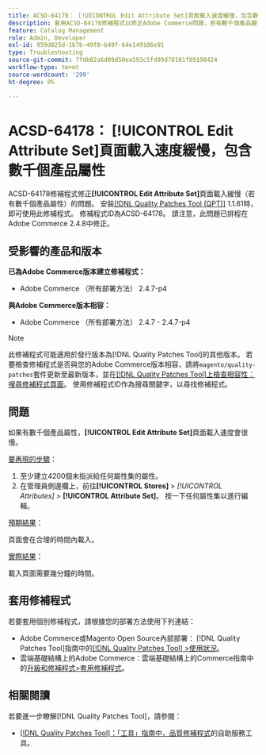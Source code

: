 ```yaml
---
title: ACSD-64178： [!UICONTROL Edit Attribute Set]頁面載入速度緩慢，包含數千個產品屬性
description: 套用ACSD-64178修補程式以修正Adobe Commerce問題，若有數千個產品屬性，[!UICONTROL Edit Attribute Set]頁面載入速度緩慢。
feature: Catalog Management
role: Admin, Developer
exl-id: 959d825d-1b7b-49f0-b49f-64e149106e91
type: Troubleshooting
source-git-commit: 7fdb02a6d89d50ea593c5fd99d78101f89198424
workflow-type: tm+mt
source-wordcount: '299'
ht-degree: 0%

---
```


# ACSD-64178： [!UICONTROL Edit Attribute Set]頁面載入速度緩慢，包含數千個產品屬性

ACSD-64178修補程式修正&#x200B;**[!UICONTROL Edit Attribute Set]**&#x200B;頁面載入緩慢（若有數千個產品屬性）的問題。 安裝[[!DNL Quality Patches Tool (QPT)]](/help/tools/quality-patches-tool/quality-patches-tool-to-self-serve-quality-patches.md) 1.1.61時，即可使用此修補程式。 修補程式ID為ACSD-64178。 請注意，此問題已排程在Adobe Commerce 2.4.8中修正。

## 受影響的產品和版本

**已為Adobe Commerce版本建立修補程式：**

* Adobe Commerce （所有部署方法） 2.4.7-p4

**與Adobe Commerce版本相容：**

* Adobe Commerce （所有部署方法） 2.4.7 - 2.4.7-p4

>[!NOTE]
>
>此修補程式可能適用於發行版本為[!DNL Quality Patches Tool]的其他版本。 若要檢查修補程式是否與您的Adobe Commerce版本相容，請將`magento/quality-patches`套件更新至最新版本，並在[[!DNL Quality Patches Tool]上檢查相容性：搜尋修補程式頁面](https://experienceleague.adobe.com/tools/commerce-quality-patches/index.html)。 使用修補程式ID作為搜尋關鍵字，以尋找修補程式。

## 問題

如果有數千個產品屬性，**[!UICONTROL Edit Attribute Set]**&#x200B;頁面載入速度會很慢。

<u>要再現的步驟</u>：

1. 至少建立4200個未指派給任何屬性集的屬性。
1. 在管理員側邊欄上，前往&#x200B;**[!UICONTROL Stores]** > *[!UICONTROL Attributes]* > **[!UICONTROL Attribute Set]**。 按一下任何屬性集以進行編輯。

<u>預期結果</u>：

頁面會在合理的時間內載入。

<u>實際結果</u>：

載入頁面需要幾分鐘的時間。

## 套用修補程式

若要套用個別修補程式，請根據您的部署方法使用下列連結：

* Adobe Commerce或Magento Open Source內部部署： [!DNL Quality Patches Tool]指南中的[[!DNL Quality Patches Tool] >使用狀況](/help/tools/quality-patches-tool/usage.md)。
* 雲端基礎結構上的Adobe Commerce：雲端基礎結構上的Commerce指南中的[升級和修補程式>套用修補程式](https://experienceleague.adobe.com/docs/commerce-cloud-service/user-guide/develop/upgrade/apply-patches.html)。


## 相關閱讀

若要進一步瞭解[!DNL Quality Patches Tool]，請參閱：

* [[!DNL Quality Patches Tool]：「工具」指南中，品質修補程式](/help/tools/quality-patches-tool/quality-patches-tool-to-self-serve-quality-patches.md)的自助服務工具。
